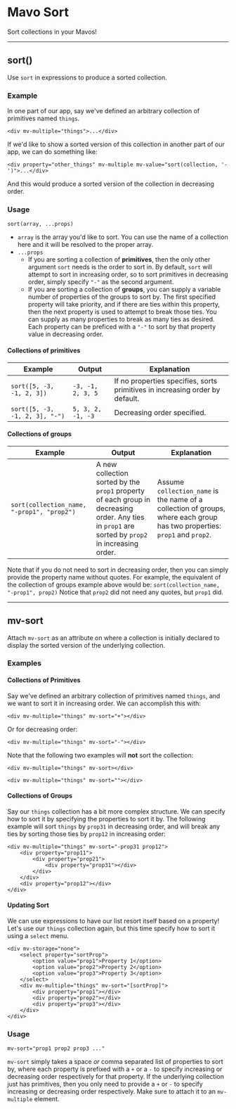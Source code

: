 # Mavo Sort

Sort collections in your Mavos!

---
## sort()

Use `sort` in expressions to produce a sorted collection.

### Example
In one part of our app, say we've defined an arbitrary collection of primitives named `things`.
```
<div mv-multiple="things">...</div>
```

If we'd like to show a sorted version of this collection in another part of our app, we can do something like:
```
<div property="other_things" mv-multiple mv-value="sort(collection, '-')">...</div>
```

And this would produce a sorted version of the collection in decreasing order.

### Usage
`sort(array, ...props)`
* `array` is the array you'd like to sort.  You can use the name of a collection here and it will be resolved to the proper array.
* `...props`
    * If you are sorting a collection of **primitives**, then the only other argument `sort` needs is the order to sort in.  By default, `sort` will attempt to sort in increasing order, so to sort primitives in decreasing order, simply specify `"-"` as the second argument.
    * If you are sorting a collection of **groups**, you can supply a variable number of properties of the groups to sort by.  The first specified property will take priority, and if there are ties within this property, then the next property is used to attempt to break those ties.  You can supply as many properties to break as many ties as desired.  Each property can be preficed with a `"-"` to sort by that property value in decreasing order.

#### Collections of primitives
| Example | Output | Explanation |
|---------|--------|-------------|
|`sort([5, -3, -1, 2, 3])` | `-3, -1, 2, 3, 5` | If no properties specifies, sorts primitives in increasing order by default.|
|`sort([5, -3, -1, 2, 3], "-")` | `5, 3, 2, -1, -3` | Decreasing order specified.|

#### Collections of groups
| Example | Output |Explanation |
|---------|--------|-------------|
| `sort(collection_name, "-prop1", "prop2")` | A new collection sorted by the `prop1` property of each group in decreasing order.  Any ties in `prop1` are sorted by `prop2` in increasing order. | Assume `collection_name` is the name of a collection of groups, where each group has two properties: `prop1` and `prop2`.|

Note that if you do not need to sort in decreasing order, then you can simply provide the property name without quotes.  For example, the equivalent of the collection of groups example above would be:
`sort(collection_name, "-prop1", prop2)`
Notice that `prop2` did not need any quotes, but `prop1` did.

---
## mv-sort
Attach `mv-sort` as an attribute on where a collection is initially declared to display the sorted version of the underlying collection.

### Examples
#### Collections of Primitives
Say we've defined an arbitrary collection of primitives named `things`, and we want to sort it in increasing order.  We can accomplish this with:
```
<div mv-multiple="things" mv-sort="+"></div>
```
Or for decreasing order:
```
<div mv-multiple="things" mv-sort="-"></div>
```

Note that the following two examples will **not** sort the collection:
```
<div mv-multiple="things" mv-sort></div>
```
```
<div mv-multiple="things" mv-sort=""></div>
```

#### Collections of Groups
Say our `things` collection has a bit more complex structure.  We can specify how to sort it by specifying the properties to sort it by. The following example will sort `things` by `prop31` in decreasing order, and will break any ties by sorting those ties by `prop12` in increasing order:
```
<div mv-multiple="things" mv-sort="-prop31 prop12">
	<div property="prop11">
		<div property="prop21">
			<div property="prop31"></div>
		</div>
	</div>
	<div property="prop12"></div>
</div>
```

#### Updating Sort
We can use expressions to have our list resort itself based on a property!
Let's use our `things` collection again, but this time specify how to sort it
using a `select` menu.
```
<div mv-storage="none">
	<select property="sortProp">
		<option value="prop1">Property 1</option>
		<option value="prop2">Property 2</option>
		<option value="prop3">Property 3</option>
	</select>
	<div mv-multiple="things" mv-sort="[sortProp]">
		<div property="prop1"></div>
		<div property="prop2"></div>
		<div property="prop3"></div>
	</div>
</div>

```

### Usage
`mv-sort="prop1 prop2 prop3 ..."`

`mv-sort` simply takes a space _or_ comma separated list of properties to sort by, where each property is prefixed with a `+` or a `-` to specify increasing or decreasing order respectively for that property.  If the underlying collection just has primitives, then you only need to provide a `+` or `-` to specify increasing or decreasing order respectively.  Make sure to attach it to an `mv-multiple` element.


